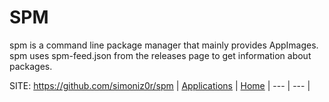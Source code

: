 # SPM

 spm is a command line package manager that mainly 
 provides AppImages. spm uses spm-feed.json from
 the releases page to get information about packages.

 SITE: https://github.com/simoniz0r/spm
 | [Applications](https://portable-linux-apps.github.io/apps.html) | [Home](https://portable-linux-apps.github.io)
 | --- | --- |
